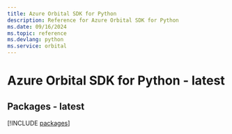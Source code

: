 ```yaml
---
title: Azure Orbital SDK for Python
description: Reference for Azure Orbital SDK for Python
ms.date: 09/16/2024
ms.topic: reference
ms.devlang: python
ms.service: orbital
---
```

# Azure Orbital SDK for Python - latest
## Packages - latest
[!INCLUDE [packages](orbital-index.md)]